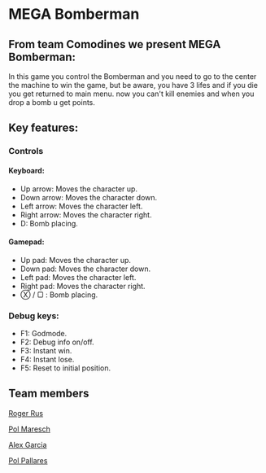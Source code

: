 # MEGA Bomberman

## From team Comodines we present MEGA Bomberman:

In this game you control the Bomberman and you need to go to the center the machine to win the game, but be aware, you have 3 lifes and if you die you get returned to main menu. now you can't kill enemies and when you drop a bomb u get points.

## Key features:

### Controls
#### Keyboard:

- Up arrow: Moves the character up.
- Down arrow: Moves the character down.
- Left arrow: Moves the character left.
- Right arrow: Moves the character right.
- D: Bomb placing.

#### Gamepad:

- Up pad: Moves the character up.
- Down pad: Moves the character down.
- Left pad: Moves the character left.
- Right pad: Moves the character right.
- &#9421; / ▢ : Bomb placing.
### Debug keys:

- F1: Godmode.
- F2: Debug info on/off.
- F3: Instant win.
- F4: Instant lose.
- F5: Reset to initial position.

## Team members

[Roger Rus](https://github.com/rusroger)

[Pol Maresch](https://github.com/rayolop20)

[Alex Garcia](https://github.com/MaralGS)

[Pol Pallares](https://github.com/Zeta115)


